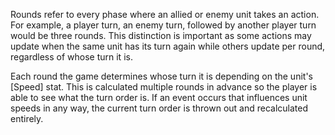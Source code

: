 Rounds refer to every phase where an allied or enemy unit takes an action. For example, a player turn, an enemy turn, followed by another player turn would be three rounds. This distinction is important as some actions may update when the same unit has its turn again while others update per round, regardless of whose turn it is.

Each round the game determines whose turn it is depending on the unit's [Speed] stat. This is calculated multiple rounds in advance so the player is able to see what the turn order is. If an event occurs that influences unit speeds in any way, the current turn order is thrown out and recalculated entirely.